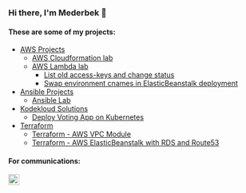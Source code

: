 ### Hi there, I'm Mederbek 👋
#### These are some of my projects:  
* [AWS Projects](https://github.com/MederD/AWS_playground)   
  * [AWS Cloudformation lab](https://github.com/MederD/AWS_playground/tree/main/cloudformation)  
  * [AWS Lambda lab](https://github.com/MederD/AWS_playground/tree/main/awsLambda)   
    * [List old access-keys and change status](https://github.com/MederD/AWS_playground/blob/main/awsLambda/change_status_key.py)   
    * [Swap environment cnames in ElasticBeanstalk deployment](https://github.com/MederD/AWS_playground/blob/main/awsLambda/swap_eb_url.py)  
* [Ansible Projects](https://github.com/MederD/ansible_certification_prep)  
  * [Ansible Lab](https://github.com/MederD/ansible_certification_prep/tree/main/ansible_lab)
* [Kodekloud Solutions](https://github.com/MederD/Kodekloud-Engineer-Tasks)  
  * [Deploy Voting App on Kubernetes](https://github.com/MederD/Kodekloud-Engineer-Tasks/blob/main/Tasks/Deploy_Voting_App_on_Kubernetes.md)  
* [Terraform](https://github.com/MederD/terraform_sprintqa)
  * [Terraform - AWS VPC Module](https://github.com/MederD/aws_vpc_module)   
  * [Terraform - AWS ElasticBeanstalk with RDS and Route53](https://github.com/MederD/terraform_sprintqa/tree/main/labs/elastic-beanstalk/EB)  


#### For communications:  
[<img align="left" alt="MederD | LinkedIn" width="22px" src="https://cdn.jsdelivr.net/npm/simple-icons@v3/icons/linkedin.svg" />][linkedin]

[linkedin]: https://www.linkedin.com/in/mederd
